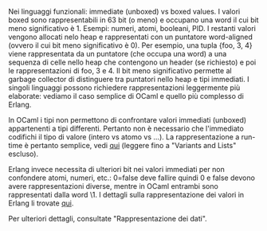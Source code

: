 Nei linguaggi funzionali: immediate (unboxed) vs boxed values. I valori boxed
sono rappresentabili in 63 bit (o meno) e occupano una word il cui bit meno
significativo è 1. Esempi: numeri, atomi, booleani, PID. I restanti valori
vengono allocati nelo heap e rappresentati con un puntatore word-aligned (ovvero
il cui bit meno significativo è 0). Per esempio, una tupla {foo, 3, 4} viene
rappresentata da un puntatore (che occupa una word) a una sequenza di celle
nello heap che contengono un header (se richiesto) e poi le rappresentazioni di
foo, 3 e 4. Il bit meno significativo permette al garbage collector di
distinguere tra puntatori nello heap e tipi immediati. I singoli linguaggi
possono richiedere rappresentazioni leggermente più elaborate: vediamo il caso
semplice di OCaml e quello più complesso di Erlang.

In OCaml i tipi non permettono di confrontare valori immediati (unboxed)
appartenenti a tipi differenti. Pertanto non è necessario che l'immediato
codifichi il tipo di valore (intero vs atomo vs ...). La rappresentazione a
run-time è pertanto semplice, vedi
[qui](https://dev.realworldocaml.org/runtime-memory-layout.html) (leggere fino a
"Variants and Lists" escluso).

Erlang invece necessita di ulteriori bit nei valori immediati per non confondere
atomi, numeri, etc.: 0=false deve fallire quindi 0 e false devono avere
rappresentazioni diverse, mentre in OCaml entrambi sono rappresentati dalla word
\1. I dettagli sulla rappresentazione dei valori in Erlang li trovate
[qui](https://beam-windows.clau.se/indepth-memory-layout.html).

Per ulteriori dettagli, consultate "Rappresentazione dei dati".
